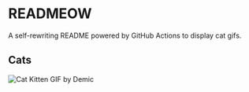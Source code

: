 # READMEOW

A self-rewriting README powered by GitHub Actions to display cat gifs.

## Cats

![Cat Kitten GIF by Demic](https://media4.giphy.com/media/3oriO0OEd9QIDdllqo/200.gif?cid=9acd02datxlxh757m737b9i41se7lhr7zvpefcptqlt5aaic&ep=v1_gifs_search&rid=200.gif&ct=g)
